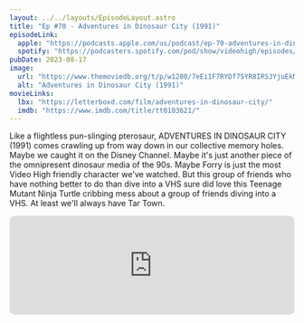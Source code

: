 ```yaml
---
layout: ../../layouts/EpisodeLayout.astro
title: "Ep #70 - Adventures in Dinosaur City (1991)"
episodeLink:
  apple: "https://podcasts.apple.com/us/podcast/ep-70-adventures-in-dinosaur-city-1991/id1516093740?i=1000624760706&itsct=podcast_box&itscg=30200&ls=1"
  spotify: "https://podcasters.spotify.com/pod/show/videohigh/episodes/Ep-70---Adventures-in-Dinosaur-City-1991-e286una"
pubDate: 2023-08-17
image:
  url: "https://www.themoviedb.org/t/p/w1280/7eEi1F7RYDf7SYR8IRSJYjuEkMw.jpg"
  alt: "Adventures in Dinosaur City (1991)"
movieLinks:
  lbx: "https://letterboxd.com/film/adventures-in-dinosaur-city/"
  imdb: "https://www.imdb.com/title/tt0103621/"
---
```


<p>Like a flightless pun-slinging pterosaur, ADVENTURES IN DINOSAUR CITY (1991) comes crawling up from way down in our collective memory holes. Maybe we caught it on the Disney Channel. Maybe it's just another piece of the omnipresent dinosaur media of the 90s. Maybe Forry is just the most Video High friendly character we've watched. But this group of friends who have nothing better to do than dive into a VHS sure did love this Teenage Mutant Ninja Turtle cribbing mess about a group of friends diving into a VHS. At least we'll always have Tar Town.</p>

<div class="my-4"><iframe id="embedPlayer" src="https://embed.podcasts.apple.com/us/podcast/ep-70-adventures-in-dinosaur-city-1991/id1516093740?i=1000624760706&amp;itsct=podcast_box_player&amp;itscg=30200&amp;ls=1&amp;theme=auto" height="175px" frameborder="0" sandbox="allow-forms allow-popups allow-same-origin allow-scripts allow-top-navigation-by-user-activation" allow="autoplay *; encrypted-media *; clipboard-write" style="width: 100%; max-width: 660px; overflow: hidden; border-radius: 10px; transform: translateZ(0px); animation: 2s ease 0s 6 normal none running loading-indicator; background-color: rgb(228, 228, 228);"></iframe></div>
